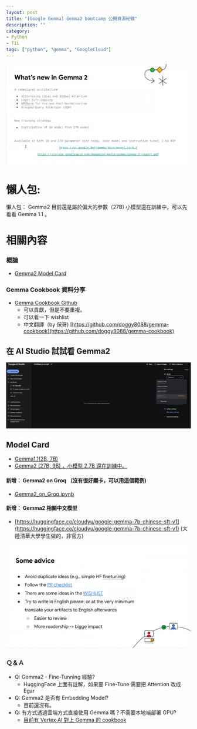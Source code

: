 ```yaml
---
layout: post
title: "[Google Gemma] Gemma2 bootcamp 公開資源紀錄"
description: ""
category: 
- Python 
- TIL
tags: ["python", "gemma", "GoogleCloud"]
---
```


![image-20240708123810509](../images/2022/image-20240708123810509.png)

# 懶人包:

懶人包： Gemma2 目前還是屬於偏大的參數（27B) 小模型還在訓練中，可以先看看 Gemma 1.1 。


# 相關內容

### 概論

- [Gemma2 Model Card](https://ai.google.dev/gemma/docs/model_card_2)

### Gemma Cookbook 資料分享

- [Gemma Cookbook Github](https://github.com/google-gemini/gemma-cookbook)
  - 可以貢獻，但是不要重複。
  - 可以看一下 wishlist
  - 中文翻譯（by 保哥) [https://github.com/doggy8088/gemma-cookbook](https://github.com/doggy8088/gemma-cookbook)

## 在 AI Studio 試試看 Gemma2

![image-20240708125437847](../images/2022/image-20240708125437847.png)

## Model Card

- [Gemma1.1(2B, 7B)](https://ai.google.dev/gemma/docs/model_card)
- [Gemma2 (27B, 9B) ，小模型 2.7B 還在訓練中。](https://ai.google.dev/gemma/docs/model_card_2)



#### 新增： Gemma2 on Groq （沒有很好顯卡，可以用這個範例)

- [Gemma2_on_Groq.ipynb](https://github.com/google-gemini/gemma-cookbook/blob/main/Gemma/Gemma2_on_Groq.ipynb)

#### 新增： Gemma2 相關中文模型

- [https://huggingface.co/cloudyu/google-gemma-7b-chinese-sft-v1](https://huggingface.co/cloudyu/google-gemma-7b-chinese-sft-v1) (大陸清華大學學生做的，非官方)

![image-20240708124404765](../images/2022/image-20240708124404765.png)

### Ｑ＆Ａ

- Q: Gemma2 - Fine-Tunning 經驗?
  - HuggingFace 上面有註解，如果要 Fine-Tune 需要把 Attention 改成 Egar 
- Q: Gemma2 是否有 Embedding Model?
  - 目前還沒有。
- Q: 有方式透過雲端方式直接使用 Gemma 嗎？不需要本地端部署 GPU?
  - [目前有 Vertex AI 對上 Gemma 的 cookbook](https://github.com/google-gemini/gemma-cookbook/blob/main/Gemma/Deploy_Gemma_in_Vertex_AI.ipynb)

